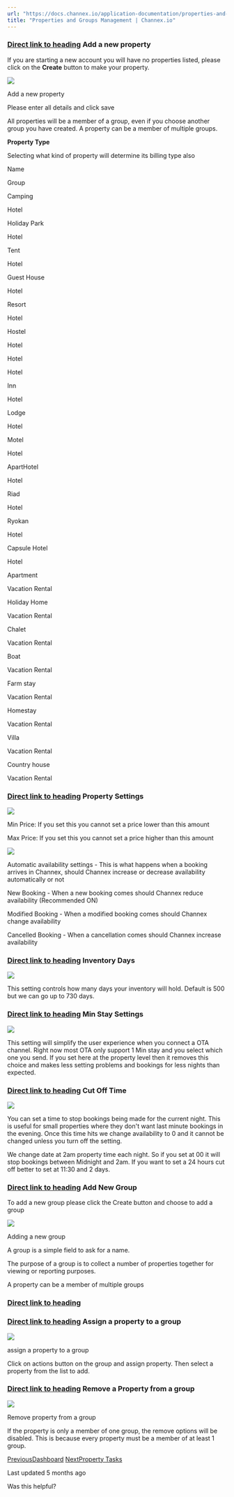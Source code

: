 ```yaml
---
url: "https://docs.channex.io/application-documentation/properties-and-groups-management"
title: "Properties and Groups Management | Channex.io"
---
```


### [Direct link to heading](https://docs.channex.io/application-documentation/properties-and-groups-management\#add-a-new-property)    Add a new property

If you are starting a new account you will have no properties listed, please click on the **Create** button to make your property.

![](https://docs.channex.io/~gitbook/image?url=https%3A%2F%2F2514252617-files.gitbook.io%2F%7E%2Ffiles%2Fv0%2Fb%2Fgitbook-x-prod.appspot.com%2Fo%2Fspaces%252F-LWLG7_BCMgWd3mn6DYg%252Fuploads%252FqsngNv6HzK7vG2ITBowU%252FScreenshot%25202022-02-19%2520at%252012.55.22.png%3Falt%3Dmedia%26token%3D9c57d760-9235-487c-9867-74d82bfe5d23&width=768&dpr=4&quality=100&sign=546594c4&sv=2)

Add a new property

Please enter all details and click save

All properties will be a member of a group, even if you choose another group you have created. A property can be a member of multiple groups.

**Property Type**

Selecting what kind of property will determine its billing type also

Name

Group

Camping

Hotel

Holiday Park

Hotel

Tent

Hotel

Guest House

Hotel

Resort

Hotel

Hostel

Hotel

Hotel

Hotel

Inn

Hotel

Lodge

Hotel

Motel

Hotel

ApartHotel

Hotel

Riad

Hotel

Ryokan

Hotel

Capsule Hotel

Hotel

Apartment

Vacation Rental

Holiday Home

Vacation Rental

Chalet

Vacation Rental

Boat

Vacation Rental

Farm stay

Vacation Rental

Homestay

Vacation Rental

Villa

Vacation Rental

Country house

Vacation Rental

### [Direct link to heading](https://docs.channex.io/application-documentation/properties-and-groups-management\#property-settings)    Property Settings

![](https://docs.channex.io/~gitbook/image?url=https%3A%2F%2F2514252617-files.gitbook.io%2F%7E%2Ffiles%2Fv0%2Fb%2Fgitbook-x-prod.appspot.com%2Fo%2Fspaces%252F-LWLG7_BCMgWd3mn6DYg%252Fuploads%252FVzZqO0mV4aE5ueErlYmf%252FScreenshot%25202023-04-18%2520at%252014.13.36.png%3Falt%3Dmedia%26token%3D995385ab-dbb4-46c3-80ec-4c21ae8f7ce7&width=768&dpr=4&quality=100&sign=e69d99e4&sv=2)

Min Price: If you set this you cannot set a price lower than this amount

Max Price: If you set this you cannot set a price higher than this amount

![](https://docs.channex.io/~gitbook/image?url=https%3A%2F%2F2514252617-files.gitbook.io%2F%7E%2Ffiles%2Fv0%2Fb%2Fgitbook-x-prod.appspot.com%2Fo%2Fspaces%252F-LWLG7_BCMgWd3mn6DYg%252Fuploads%252Fk5dHOvvjwvXfJi3jiDZ6%252FScreenshot%25202023-04-18%2520at%252014.14.48.png%3Falt%3Dmedia%26token%3D2e857d95-fb88-41f6-b698-156503ff01a7&width=768&dpr=4&quality=100&sign=ca4f9c5a&sv=2)

Automatic availability settings - This is what happens when a booking arrives in Channex, should Channex increase or decrease availability automatically or not

New Booking - When a new booking comes should Channex reduce availability (Recommended ON)

Modified Booking - When a modified booking comes should Channex change availability

Cancelled Booking - When a cancellation comes should Channex increase availability

### [Direct link to heading](https://docs.channex.io/application-documentation/properties-and-groups-management\#inventory-days)    Inventory Days

![](https://docs.channex.io/~gitbook/image?url=https%3A%2F%2F2514252617-files.gitbook.io%2F%7E%2Ffiles%2Fv0%2Fb%2Fgitbook-x-prod.appspot.com%2Fo%2Fspaces%252F-LWLG7_BCMgWd3mn6DYg%252Fuploads%252FiIo5GQZ64mfflGAPzW52%252FScreenshot%25202023-04-18%2520at%252014.21.08.png%3Falt%3Dmedia%26token%3D753ab194-ffe7-4517-8886-8d8dd5c0caa1&width=768&dpr=4&quality=100&sign=86693d6f&sv=2)

This setting controls how many days your inventory will hold. Default is 500 but we can go up to 730 days.

### [Direct link to heading](https://docs.channex.io/application-documentation/properties-and-groups-management\#min-stay-settings)    Min Stay Settings

![](https://docs.channex.io/~gitbook/image?url=https%3A%2F%2F2514252617-files.gitbook.io%2F%7E%2Ffiles%2Fv0%2Fb%2Fgitbook-x-prod.appspot.com%2Fo%2Fspaces%252F-LWLG7_BCMgWd3mn6DYg%252Fuploads%252F5X9MYPbu15YRAf69WtzV%252FScreenshot%25202023-04-18%2520at%252014.22.32.png%3Falt%3Dmedia%26token%3D52b060c1-2fcb-479e-ac91-9e22dda5f20f&width=768&dpr=4&quality=100&sign=e525cc57&sv=2)

This setting will simplify the user experience when you connect a OTA channel. Right now most OTA only support 1 Min stay and you select which one you send. If you set here at the property level then it removes this choice and makes less setting problems and bookings for less nights than expected.

### [Direct link to heading](https://docs.channex.io/application-documentation/properties-and-groups-management\#cut-off-time)    Cut Off Time

![](https://docs.channex.io/~gitbook/image?url=https%3A%2F%2F2514252617-files.gitbook.io%2F%7E%2Ffiles%2Fv0%2Fb%2Fgitbook-x-prod.appspot.com%2Fo%2Fspaces%252F-LWLG7_BCMgWd3mn6DYg%252Fuploads%252FRIfJc8KhgzozdrdLA6xj%252FScreenshot%25202023-04-18%2520at%252014.34.48.png%3Falt%3Dmedia%26token%3D41b2ceb5-1b17-4c81-bd71-2cf72e16a7a5&width=768&dpr=4&quality=100&sign=a445d2c2&sv=2)

You can set a time to stop bookings being made for the current night. This is useful for small properties where they don't want last minute bookings in the evening. Once this time hits we change availability to 0 and it cannot be changed unless you turn off the setting.

We change date at 2am property time each night. So if you set at 00 it will stop bookings between Midnight and 2am. If you want to set a 24 hours cut off better to set at 11:30 and 2 days.

### [Direct link to heading](https://docs.channex.io/application-documentation/properties-and-groups-management\#add-new-group)    Add New Group

To add a new group please click the Create button and choose to add a group

![](https://docs.channex.io/~gitbook/image?url=https%3A%2F%2F2514252617-files.gitbook.io%2F%7E%2Ffiles%2Fv0%2Fb%2Fgitbook-legacy-files%2Fo%2Fassets%252F-LWLG7_BCMgWd3mn6DYg%252F-LeWcF_KPQU6DqHAKa52%252F-LeWe8hpXfsrYOjTdf4X%252FScreenshot%25202019-05-10%2520at%252014.11.55.png%3Falt%3Dmedia%26token%3D80631e5f-6e1e-47c1-aa8b-e9a3f6a1ed5f&width=768&dpr=4&quality=100&sign=c7344ebf&sv=2)

Adding a new group

A group is a simple field to ask for a name.

The purpose of a group is to collect a number of properties together for viewing or reporting purposes.

A property can be a member of multiple groups

### [Direct link to heading](https://docs.channex.io/application-documentation/properties-and-groups-management\#undefined)

### [Direct link to heading](https://docs.channex.io/application-documentation/properties-and-groups-management\#assign-a-property-to-a-group)    Assign a property to a group

![](https://docs.channex.io/~gitbook/image?url=https%3A%2F%2F2514252617-files.gitbook.io%2F%7E%2Ffiles%2Fv0%2Fb%2Fgitbook-legacy-files%2Fo%2Fassets%252F-LWLG7_BCMgWd3mn6DYg%252F-LeWcF_KPQU6DqHAKa52%252F-LeX4jDR6QwRE9vcmUjr%252FScreenshot%25202019-05-10%2520at%252016.12.18.png%3Falt%3Dmedia%26token%3Df1438215-d574-41ae-9036-bcc1fe86a50c&width=768&dpr=4&quality=100&sign=f57937&sv=2)

assign a property to a group

Click on actions button on the group and assign property. Then select a property from the list to add.

### [Direct link to heading](https://docs.channex.io/application-documentation/properties-and-groups-management\#remove-a-property-from-a-group)    Remove a Property from a group

![](https://docs.channex.io/~gitbook/image?url=https%3A%2F%2F2514252617-files.gitbook.io%2F%7E%2Ffiles%2Fv0%2Fb%2Fgitbook-legacy-files%2Fo%2Fassets%252F-LWLG7_BCMgWd3mn6DYg%252F-LeWcF_KPQU6DqHAKa52%252F-LeX52w03ybA_5QryWtB%252FScreenshot%25202019-05-10%2520at%252016.14.00.png%3Falt%3Dmedia%26token%3D1e22b3f1-2a2a-4862-88ab-0f667e1f2666&width=768&dpr=4&quality=100&sign=734fffa9&sv=2)

Remove property from a group

If the property is only a member of one group, the remove options will be disabled. This is because every property must be a member of at least 1 group.

[PreviousDashboard](https://docs.channex.io/application-documentation/dashboard) [NextProperty Tasks](https://docs.channex.io/application-documentation/property-tasks)

Last updated 5 months ago

Was this helpful?